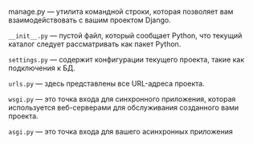 
manage.py — утилита командной строки, которая позволяет вам взаимодействовать с вашим проектом Django.

`__init__.py` — пустой файл, который сообщает Python, что текущий каталог следует рассматривать как пакет Python.

`settings.py` — содержит конфигурации текущего проекта, такие как подключения к БД.

`urls.py` — здесь представлены все URL-адреса проекта.

`wsgi.py` — это точка входа для синхронного приложения, которая используется веб-серверами для обслуживания созданного вами проекта.

`asgi.py` — это точка входа для вашего асинхронных приложения
